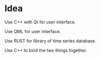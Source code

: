 
# Idea

Use C++ with Qt for user interface.

Use QML for user interface.

Use RUST for library of time series database.

Use C++ to bind the two things together.

